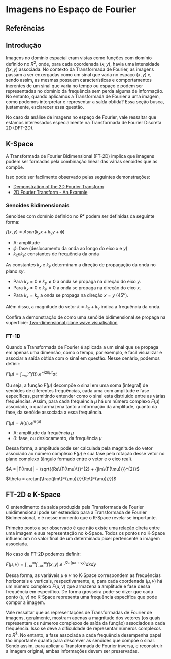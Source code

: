 # Imagens no Espaço de Fourier

## Referências

## Introdução

Imagens no domínio espacial eram vistas como funções com domínio definido no $R^2$, onde, para cada coordenada $(x, y)$, havia uma intensidade $f(x, y)$ associada. No contexto da Transformada de Fourier, as imagens passam a ser enxergadas como um sinal que varia no espaço $(x, y)$ e, sendo assim, as mesmas possuem características e comportamentos inerentes de um sinal que varia no tempo ou espaço e podem ser representadas no domínio da frequência sem perda alguma de informação. No entanto, quando aplicamos a Transformada de Fourier a uma imagem, como podemos interpretar e representar a saída obtida? Essa seção busca, justamente, esclarecer essa questão.

No caso da análise de imagens no espaço de Fourier, vale ressaltar que estamos interessados especialmente na Transformada de Fourier Discreta 2D (DFT-2D).

## K-Space

A Transformada de Fourier Bidimensional (FT-2D) implica que imagens podem ser formadas pela combinação linear das várias senoides que as compõe.

Isso pode ser facilmente observado pelas seguintes demonstrações:

* [Demonstration of the 2D Fourier Transform](https://www.youtube.com/watch?v=0mHRJ_42800)
* [2D Fourier Transform - An Example](https://www.youtube.com/watch?v=js4bLBYtJwY)

### Senoides Bidimensionais

Senoides com domínio definido no $R²$ podem ser definidas da seguinte forma:

$f(x, y) = Asen(k_{x}x + k_{y}y + \phi)$

* A: amplitude 
* $\phi$: fase (deslocamento da onda ao longo do eixo $x$ e $y$)
* $k_{x} e k_{y}$: constantes de frequência da onda

As constantes $k_{x}$ e $k_{y}$ determinam a direção de propagação da onda no plano $xy$.

* Para $k_{x} = 0$ e $k_{y} \neq 0$ a onda se propaga na direção do eixo $y$.
* Para $k_{x} \neq 0$ e $k_{y} = 0$ a onda se propaga na direção do eixo $x$.
* Para $k_{x} = k_{y}$ a onda se propaga na direção $x = y$ ($45^{o}$).

Além disso, a magnitude do vetor $k = k_{x} + k_{y}$ indica a frequência da onda.

Confira a demonstração de como uma senóide bidimensional se propaga na superfície: [Two-dimensional plane wave visualisation](https://www.youtube.com/watch?v=C2k-SEdiihs)

### FT-1D 

Quando a Transformada de Fourier é aplicada a um sinal que se propaga em apenas uma dimensão, como o tempo, por exemplo, é facil visualizar e associar a saída obtida com o sinal em questão. Nesse cenário, podemos definir:

$F(\mu) = \int_{-{\infty}}^{\infty} f(t) . e^{-j2{\pi}{\mu}t} dt$

Ou seja, a função $F(\mu)$ decompõe o sinal em uma soma (integral) de senóides de diferentes frequências, cada uma com amplitude e fase específicas, permitindo entender como o sinal esta distriuído entre as várias frequências. Assim, para cada frequência $\mu$ há um número complexo $F(\mu)$ associado, o qual armazena tanto a informação da amplitude, quanto da fase, da senóide associada a essa frequência.

$F(\mu) = A(\mu) . e^{j{\theta}(\mu)}$

* A: amplitude da frequência $\mu$
* $\theta$: fase, ou deslocamento, da frequência $\mu$

Dessa forma, a amplitude pode ser calculada pela magnitude do vetor associado ao número complexo $F(\mu)$ e sua fase pela rotação desse vetor no plano complexo (ângulo formado entre o vetor e o eixo real).

$A = |F(\mu)| = \sqrt{{Re\{F(\mu)\}}^{2} + {jIm\{F(\mu)\}}^{2}}$

$\theta = arctan(\frac{jIm\{F(\mu)\}}{Re\{F(\mu)\}})$

## FT-2D e K-Space

O entendimento da saída produzida pela Transformada de Fourier unidimensional pode ser estendido para a Transformada de Fourier Bidimensional, e é nesse momento que o K-Space revela-se importante.

Primeiro ponto a ser observado é que não existe uma relação direta entre uma imagem e sua representação no k-Space. Todos os pontos no K-Space influenciam no valor final de um determinado pixel pertencente a imagem associada.

No caso da FT-2D podemos definir:

$F({\mu}, {\nu}) = \int_{-{\infty}}^{\infty} \int_{-{\infty}}^{\infty} f(x, y) . e^{-j2{\pi}({\mu}x + {\nu}y)} dxdy$

Dessa forma, as variáveis ${\mu}$ e ${\nu}$ no K-Space correspondem as frequências horizontais e verticais, respectivamente, e, para cada coordenada $({\mu}, {\nu})$ há um número complexo $F({\mu}, {\nu})$ que armazena a amplitude e fase dessa frequência em específico. De forma grosseira pode-se dizer que cada ponto $({\mu}, {\nu})$ no K-Space representa uma frequência específica que pode compor a imagem.

Vale ressaltar que as representações de Transformadas de Fourier de imagens, geralmente, mostram apenas a magnitude dos vetores (os quais representam os números complexos de saída da função) associados a cada frequência. Isso se deve a dificuldade de representar números complexos no $R^{3}$. No entanto, a fase associada a cada frequência desempenha papel tão importante quanto para descrever as senóides que compõe o sinal. Sendo assim, para aplicar a Transformada de Fourier inversa, e reconstruir a imagem original, ambas informações devem ser preservadas.